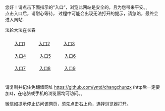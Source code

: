 您好！请点击下面指示的“入口”，浏览此网站是安全的，且为您带来平安。。 <br/>
点击入口后，请耐心等待， 过程中可能会出现无法打开的提示，请忽略，最终会进入网站. </br>

法轮大法在长春<br/>
<div style="padding:10px"><a style="margin:20px" target="_blank" href="https://dm02tsqk4t6rp.cloudfront.net/2Qpsp?zesis" id="ccLink1" rel="nofollow">入口1</a> <a target="_blank" style="margin:20px" href="https://d2iuflq6digmo7.cloudfront.net/2Qpsp?bfgdnncl" id="ccLink2" rel="nofollow">入口2</a> <a style="margin:20px" target="_blank" href="https://d2k1tzkngfb98b.cloudfront.net/2Qpsp?vskats" id="ccLink3" rel="nofollow">入口3</a></div>

<div style="padding:10px" ><a style="margin:20px" target="_blank" href="https://dm02tsqk4t6rp.cloudfront.net/2Qpsp?zesis" id="ccLink4" rel="nofollow">入口4</a> <a style="margin:20px" href="https://d2iuflq6digmo7.cloudfront.net/2Qpsp?bfgdnncl" target="_blank" id="ccLink5" rel="nofollow">入口5</a> <a style="margin:20px" href="https://d2k1tzkngfb98b.cloudfront.net/2Qpsp?vskats" target="_blank" id="ccLink6" rel="nofollow">入口6</a></div>

<div style="padding:10px"><a style="margin:20px" target="_blank" href="https://dm02tsqk4t6rp.cloudfront.net/2Qpsp?zesis" id="ccLink7" rel="nofollow">入口7</a> <a style="margin:20px" href="https://d2iuflq6digmo7.cloudfront.net/2Qpsp?bfgdnncl" target="_blank" id="ccLink8" rel="nofollow">入口8</a> <a style="margin:20px" target="_blank" href="https://d2k1tzkngfb98b.cloudfront.net/2Qpsp?vskats" id="ccLink9" rel="nofollow">入口9</a></div>

<br/>



请复制并记住免翻墙网址 https://github.com/yntd/changchunzx (http后一定要加s)，在电脑或手机的浏览器均可访问。。<br/>

微信如提示停止访问该网页，须先点击右上角，选择浏览器打开。
